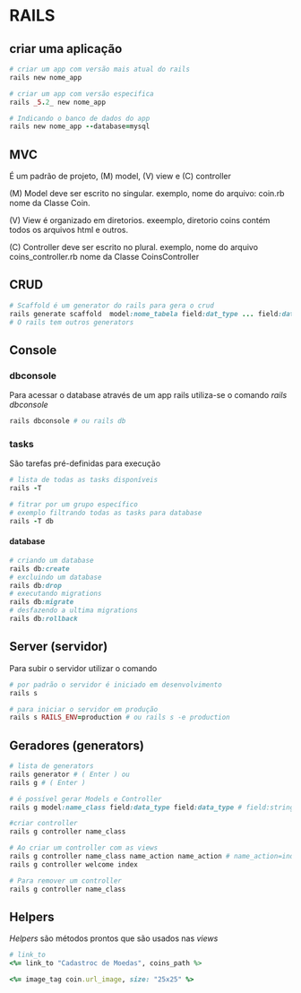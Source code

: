 # RAILS
## criar uma aplicação
```ruby
# criar um app com versão mais atual do rails
rails new nome_app

# criar um app com versão especifica
rails _5.2_ new nome_app

# Indicando o banco de dados do app
rails new nome_app --database=mysql
```

## MVC
É um padrão de projeto, (M) model, (V) view e (C) controller

(M) Model deve ser escrito no singular. exemplo, nome do arquivo: coin.rb nome da Classe Coin.

(V) View é organizado em diretorios. exeemplo, diretorio coins contém todos os arquivos html e outros.

(C) Controller deve ser escrito no plural. exemplo, nome do arquivo coins_controller.rb nome da Classe CoinsController


## CRUD
```ruby
# Scaffold é um generator do rails para gera o crud
rails generate scaffold  model:nome_tabela field:dat_type ... field:data_type
# O rails tem outros generators

```

## Console
### dbconsole
Para acessar o database através de um app rails utiliza-se o comando _rails dbconsole_
```ruby
rails dbconsole # ou rails db
```

### tasks
São tarefas pré-definidas para execução
```ruby
# lista de todas as tasks disponíveis
rails -T

# fitrar por um grupo específico
# exemplo filtrando todas as tasks para database
rails -T db
```

#### database
```ruby
# criando um database
rails db:create
# excluindo um database
rails db:drop
# executando migrations
rails db:migrate
# desfazendo a ultima migrations
rails db:rollback
```

## Server (servidor)
Para subir o servidor utilizar o comando
```ruby
# por padrão o servidor é iniciado em desenvolvimento
rails s

# para iniciar o servidor em produção
rails s RAILS_ENV=production # ou rails s -e production
```

## Geradores (generators)
```ruby
# lista de generators
rails generator # ( Enter ) ou
rails g # ( Enter )

# é possível gerar Models e Controller
rails g model:name_class field:data_type field:data_type # field:string field:integer ...

#criar controller
rails g controller name_class

# Ao criar um controller com as views
rails g controller name_class name_action name_action # name_action=index name_action=edit ...
rails g controller welcome index 

# Para remover um controller
rails g controller name_class 
```

## Helpers
_Helpers_ são métodos prontos que são usados nas _views_

```ruby
# link_to
<%= link_to "Cadastroc de Moedas", coins_path %>
```

```ruby
<%= image_tag coin.url_image, size: "25x25" %>

```